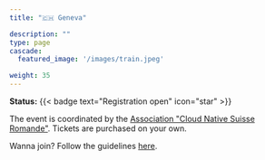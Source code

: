 ```yaml
---
title: "🇨🇭 Geneva"

description: ""
type: page
cascade:
  featured_image: '/images/train.jpeg'

weight: 35
---
```


**Status:** {{< badge text="Registration open" icon="star" >}}

The event is coordinated by the
[Association "Cloud Native Suisse Romande"](https://cloud-native-romandy.ch/events/kubetrain/).
Tickets are purchased on your own.

Wanna join?
Follow the guidelines [here](https://cloud-native-romandy.ch/events/kubetrain/).


<!--more-->

